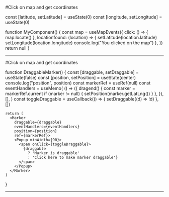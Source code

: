 #Click on map and get coordinates

  const [latitude, setLatitude] = useState(0)
  const [longitude, setLongitude] = useState(0)

  function MyComponent() {
    const map = useMapEvents({
      click: () => {
        map.locate()
      },
      locationfound: (location) => {
        setLatitude(location.latitude)
        setLongitude(location.longitude)
        console.log("You clicked on the map")
      },
    })
    return null
  }

   <MyComponent />

*****************

#Click on map and get coordinates

   function DraggableMarker() {
    const [draggable, setDraggable] = useState(false)
    const [position, setPosition] = useState(center)
    console.log("position", position)
    const markerRef = useRef(null)
    const eventHandlers = useMemo(
      () => ({
        dragend() {
          const marker = markerRef.current
          if (marker != null) {
            setPosition(marker.getLatLng())
          }
        },
      }),
      [],
    )
    const toggleDraggable = useCallback(() => {
      setDraggable((d) => !d)
    }, [])

    return (
      <Marker
        draggable={draggable}
        eventHandlers={eventHandlers}
        position={position}
        ref={markerRef}>
        <Popup minWidth={90}>
          <span onClick={toggleDraggable}>
            {draggable
              ? 'Marker is draggable'
              : 'Click here to make marker draggable'}
          </span>
        </Popup>
      </Marker>
    )
  }

  <DraggableMarker />


  **********************

  